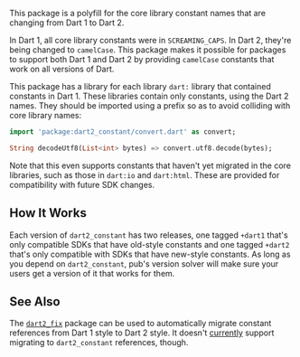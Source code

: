 This package is a polyfill for the core library constant names that are changing
from Dart 1 to Dart 2.

In Dart 1, all core library constants were in `SCREAMING_CAPS`. In Dart 2,
they're being changed to `camelCase`. This package makes it possible for
packages to support both Dart 1 and Dart 2 by providing `camelCase` constants
that work on all versions of Dart.

This package has a library for each library `dart:` library that contained
constants in Dart 1. These libraries contain only constants, using the Dart 2
names. They should be imported using a prefix so as to avoid colliding with core
library names:

```dart
import 'package:dart2_constant/convert.dart' as convert;

String decodeUtf8(List<int> bytes) => convert.utf8.decode(bytes);
```

Note that this even supports constants that haven't yet migrated in the core
libraries, such as those in `dart:io` and `dart:html`. These are provided for
compatibility with future SDK changes.

## How It Works

Each version of `dart2_constant` has two releases, one tagged `+dart1` that's
only compatible SDKs that have old-style constants and one tagged `+dart2`
that's only compatible with SDKs that have new-style constants. As long as you
depend on `dart2_constant`, pub's version solver will make sure your users get
a version of it that works for them.

## See Also

The [`dart2_fix`][] package can be used to automatically migrate constant
references from Dart 1 style to Dart 2 style. It doesn't [currently][] support
migrating to `dart2_constant` references, though.

[`dart2_fix`]: https://pub.dartlang.org/packages/dart2_fix
[currently]: https://github.com/dart-lang/dart2_fix/issues/18
